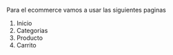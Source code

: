 Para el ecommerce vamos a usar las siguientes paginas
1. Inicio
2. Categorias
3. Producto
4. Carrito